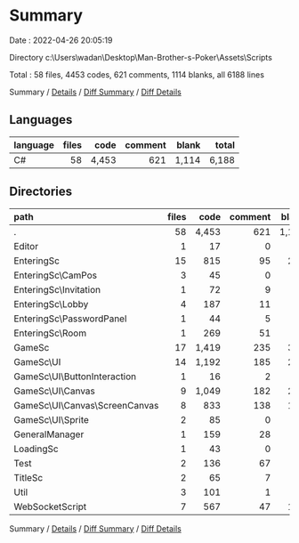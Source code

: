 # Summary

Date : 2022-04-26 20:05:19

Directory c:\Users\wadan\Desktop\Man-Brother-s-Poker\Assets\Scripts

Total : 58 files,  4453 codes, 621 comments, 1114 blanks, all 6188 lines

Summary / [Details](details.md) / [Diff Summary](diff.md) / [Diff Details](diff-details.md)

## Languages
| language | files | code | comment | blank | total |
| :--- | ---: | ---: | ---: | ---: | ---: |
| C# | 58 | 4,453 | 621 | 1,114 | 6,188 |

## Directories
| path | files | code | comment | blank | total |
| :--- | ---: | ---: | ---: | ---: | ---: |
| . | 58 | 4,453 | 621 | 1,114 | 6,188 |
| Editor | 1 | 17 | 0 | 3 | 20 |
| EnteringSc | 15 | 815 | 95 | 214 | 1,124 |
| EnteringSc\CamPos | 3 | 45 | 0 | 12 | 57 |
| EnteringSc\Invitation | 1 | 72 | 9 | 21 | 102 |
| EnteringSc\Lobby | 4 | 187 | 11 | 42 | 240 |
| EnteringSc\PasswordPanel | 1 | 44 | 5 | 13 | 62 |
| EnteringSc\Room | 1 | 269 | 51 | 72 | 392 |
| GameSc | 17 | 1,419 | 235 | 356 | 2,010 |
| GameSc\UI | 14 | 1,192 | 185 | 276 | 1,653 |
| GameSc\UI\ButtonInteraction | 1 | 16 | 2 | 5 | 23 |
| GameSc\UI\Canvas | 9 | 1,049 | 182 | 246 | 1,477 |
| GameSc\UI\Canvas\ScreenCanvas | 8 | 833 | 138 | 198 | 1,169 |
| GameSc\UI\Sprite | 2 | 85 | 0 | 15 | 100 |
| GeneralManager | 1 | 159 | 28 | 49 | 236 |
| LoadingSc | 1 | 43 | 0 | 12 | 55 |
| Test | 2 | 136 | 67 | 41 | 244 |
| TitleSc | 2 | 65 | 7 | 21 | 93 |
| Util | 3 | 101 | 1 | 24 | 126 |
| WebSocketScript | 7 | 567 | 47 | 141 | 755 |

Summary / [Details](details.md) / [Diff Summary](diff.md) / [Diff Details](diff-details.md)